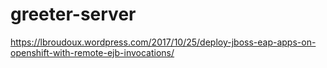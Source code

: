 # greeter-server

https://lbroudoux.wordpress.com/2017/10/25/deploy-jboss-eap-apps-on-openshift-with-remote-ejb-invocations/
